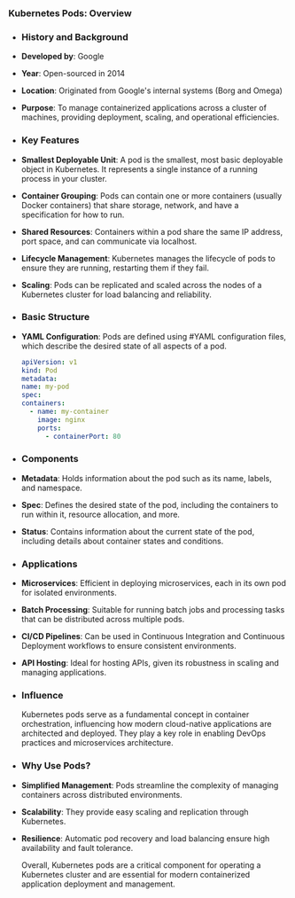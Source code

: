 ### **Kubernetes Pods: Overview**
- ### **History and Background**
- **Developed by**: Google
- **Year**: Open-sourced in 2014
- **Location**: Originated from Google's internal systems (Borg and Omega)
- **Purpose**: To manage containerized applications across a cluster of machines, providing deployment, scaling, and operational efficiencies.
- ### **Key Features**
- **Smallest Deployable Unit**: A pod is the smallest, most basic deployable object in Kubernetes. It represents a single instance of a running process in your cluster.
- **Container Grouping**: Pods can contain one or more containers (usually Docker containers) that share storage, network, and have a specification for how to run.
- **Shared Resources**: Containers within a pod share the same IP address, port space, and can communicate via localhost.
- **Lifecycle Management**: Kubernetes manages the lifecycle of pods to ensure they are running, restarting them if they fail.
- **Scaling**: Pods can be replicated and scaled across the nodes of a Kubernetes cluster for load balancing and reliability.
- ### **Basic Structure**
- **YAML Configuration**: Pods are defined using #YAML configuration files, which describe the desired state of all aspects of a pod.
  
  
  
  ```yaml
  apiVersion: v1
  kind: Pod
  metadata:
  name: my-pod
  spec:
  containers:
    - name: my-container
      image: nginx
      ports:
        - containerPort: 80
  ```
- ### **Components**
- **Metadata**: Holds information about the pod such as its name, labels, and namespace.
- **Spec**: Defines the desired state of the pod, including the containers to run within it, resource allocation, and more.
- **Status**: Contains information about the current state of the pod, including details about container states and conditions.
- ### **Applications**
- **Microservices**: Efficient in deploying microservices, each in its own pod for isolated environments.
- **Batch Processing**: Suitable for running batch jobs and processing tasks that can be distributed across multiple pods.
- **CI/CD Pipelines**: Can be used in Continuous Integration and Continuous Deployment workflows to ensure consistent environments.
- **API Hosting**: Ideal for hosting APIs, given its robustness in scaling and managing applications.
- ### **Influence**
  
  Kubernetes pods serve as a fundamental concept in container orchestration, influencing how modern cloud-native applications are architected and deployed. They play a key role in enabling DevOps practices and microservices architecture.
- ### **Why Use Pods?**
- **Simplified Management**: Pods streamline the complexity of managing containers across distributed environments.
- **Scalability**: They provide easy scaling and replication through Kubernetes.
- **Resilience**: Automatic pod recovery and load balancing ensure high availability and fault tolerance.
  
  Overall, Kubernetes pods are a critical component for operating a Kubernetes cluster and are essential for modern containerized application deployment and management.